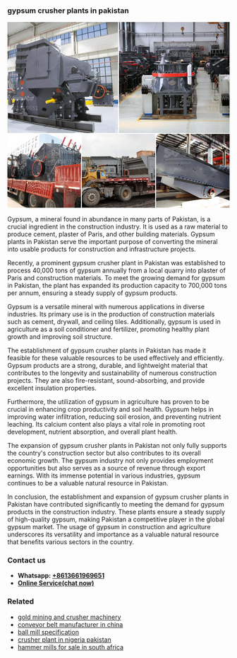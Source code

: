 <h3>gypsum crusher plants in pakistan</h3><img src='1706755854.jpg' alt=''><p>Gypsum, a mineral found in abundance in many parts of Pakistan, is a crucial ingredient in the construction industry. It is used as a raw material to produce cement, plaster of Paris, and other building materials. Gypsum plants in Pakistan serve the important purpose of converting the mineral into usable products for construction and infrastructure projects.</p><p>Recently, a prominent gypsum crusher plant in Pakistan was established to process 40,000 tons of gypsum annually from a local quarry into plaster of Paris and construction materials. To meet the growing demand for gypsum in Pakistan, the plant has expanded its production capacity to 700,000 tons per annum, ensuring a steady supply of gypsum products.</p><p>Gypsum is a versatile mineral with numerous applications in diverse industries. Its primary use is in the production of construction materials such as cement, drywall, and ceiling tiles. Additionally, gypsum is used in agriculture as a soil conditioner and fertilizer, promoting healthy plant growth and improving soil structure.</p><p>The establishment of gypsum crusher plants in Pakistan has made it feasible for these valuable resources to be used effectively and efficiently. Gypsum products are a strong, durable, and lightweight material that contributes to the longevity and sustainability of numerous construction projects. They are also fire-resistant, sound-absorbing, and provide excellent insulation properties.</p><p>Furthermore, the utilization of gypsum in agriculture has proven to be crucial in enhancing crop productivity and soil health. Gypsum helps in improving water infiltration, reducing soil erosion, and preventing nutrient leaching. Its calcium content also plays a vital role in promoting root development, nutrient absorption, and overall plant health.</p><p>The expansion of gypsum crusher plants in Pakistan not only fully supports the country's construction sector but also contributes to its overall economic growth. The gypsum industry not only provides employment opportunities but also serves as a source of revenue through export earnings. With its immense potential in various industries, gypsum continues to be a valuable natural resource in Pakistan.</p><p>In conclusion, the establishment and expansion of gypsum crusher plants in Pakistan have contributed significantly to meeting the demand for gypsum products in the construction industry. These plants ensure a steady supply of high-quality gypsum, making Pakistan a competitive player in the global gypsum market. The usage of gypsum in construction and agriculture underscores its versatility and importance as a valuable natural resource that benefits various sectors in the country.</p><h3>Contact us</h3><ul><li><strong>Whatsapp:&nbsp;<a href="https://wa.me/8613661969651">+8613661969651</a></strong></li><li><a href="https://swt.shibang-china.com/?git&amp;zhl&amp;gypsum crusher plants in pakistan"><strong>Online Service(chat now)</strong></a></li></ul><h3>Related</h3><ul><li><a href='gold mining and crusher machinery.md'>gold mining and crusher machinery</a></li><li><a href='conveyor belt manufacturer in china.md'>conveyor belt manufacturer in china</a></li><li><a href='ball mill specification.md'>ball mill specification</a></li><li><a href='crusher plant in nigeria pakistan.md'>crusher plant in nigeria pakistan</a></li><li><a href='hammer mills for sale in south africa.md'>hammer mills for sale in south africa</a></li></ul>